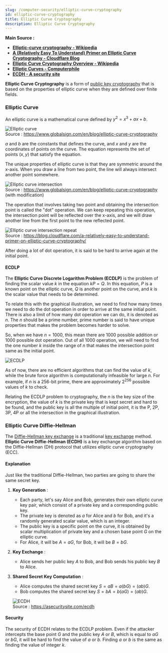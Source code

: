 ```yaml
---
slug: /computer-security/elliptic-curve-cryptography
id: elliptic-curve-cryptography
title: Elliptic Curve Cryptography
description: Elliptic Curve Cryptography
---
```


**Main Source :**

- **[Elliptic-curve cryptography - Wikipedia](https://en.wikipedia.org/wiki/Elliptic-curve_cryptography)**
- **[A (Relatively Easy To Understand) Primer on Elliptic Curve Cryptography - Cloudflare Blog](https://blog.cloudflare.com/a-relatively-easy-to-understand-primer-on-elliptic-curve-cryptography/)**
- **[Elliptic Curve Cryptography Overview - Wikipedia](https://youtu.be/dCvB-mhkT0w?si=hT-fXRxmjb3TmHfu)**
- **[Elliptic Curves - Computerphile](https://youtu.be/NF1pwjL9-DE?si=XfPlzAbOj1Qe7EGq)**
- **[ECDH - A security site](https://asecuritysite.com/ecdh)**

**Elliptic Curve Cryptography** is a form of [public key cryptography](/computer-security/encryption#public--private-key) that is based on the properties of elliptic curve when they are defined over finite fields.

### Elliptic Curve

An elliptic curve is a mathematical curve defined by $y^2 = x^3 + ax + b$.

![Elliptic curve](./elliptic-curve.png)  
Source : https://www.globalsign.com/en/blog/elliptic-curve-cryptography

$a$ and $b$ are the constants that defines the curve, and $x$ and $y$ are the coordinates of points on the curve. The equation represents the set of points $(x, y)$ that satisfy the equation.

The unique properties of elliptic curve is that they are symmetric around the x-axis. When you draw a line from two point, the line will always intersect another point somewhere.

![Elliptic curve intersection](./elliptic-curve-intersect.png)  
Source : https://www.globalsign.com/en/blog/elliptic-curve-cryptography (with modification)

The operation that involves taking two point and obtaining the intersection point is called the "dot" operation. We can keep repeating this operation, the intersection point will be reflected over the x-axis, and we will draw another line from the first point to the new reflected point.

![Elliptic curve intersection repeat](./elliptic-curve-intersect-repeat.gif)  
Source : https://blog.cloudflare.com/a-relatively-easy-to-understand-primer-on-elliptic-curve-cryptography/

After doing a lot of dot operation, it is said to be hard to arrive again at the initial point.

#### ECDLP

The **Elliptic Curve Discrete Logarithm Problem (ECDLP)** is the problem of finding the scalar value $k$ in the equation $kP = Q$. In this equation, $P$ is a known point on the elliptic curve, $Q$ is another point on the curve, and $k$ is the scalar value that needs to be determined.

To relate this with the graphical illustration, we need to find how many times we need to do the dot operation in order to arrive at the same initial point. There is also a limit of how many dot operation we can do, it is denoted as $n$. The $n$ should be a prime number, prime number is said to have unique properties that makes the problem becomes harder to solve.

So, when we have $n = 1000$, this mean there are 1000 possible addition or 1000 possible dot operation. Out of all 1000 operation, we will need to find the one number $k$ inside the range of $n$ that makes the intersection point same as the initial point.

![ECDLP](./ecdlp.png)

As of now, there are no efficient algorithms that can find the value of $k$, while the brute force algorithm is computationally infeasible for large $n$. For example, if $n$ is a 256-bit prime, there are approximately $2^{256}$ possible values of $k$ to check.

Relating the ECDLP problem to cryptography, the $n$ is the key size of the encryption, the value of $k$ is the private key that is kept secret and hard to be found, and the public key is all the multiple of initial point, it is the P, 2P, 3P, 4P or all the intersection in the graphical illustration.

### Elliptic Curve Diffie-Hellman

The [Diffie-Hellman key exchange](/computer-security/diffie-hellman) is a traditional [key exchange](/computer-security/encryption#key-exchange) method. **Elliptic Curve Diffie-Hellman (ECDH)** is a key exchange algorithm based on the Diffie-Hellman (DH) protocol that utilizes elliptic curve cryptography (ECC).

#### Explanation

Just like the traditional Diffie-Hellman, two parties are going to share the same secret key.

1. **Key Generation** :

   - Each party, let's say Alice and Bob, generates their own elliptic curve key pair, which consist of a private key and a corresponding public key.
   - The private key is denoted as $a$ for Alice and $b$ for Bob, and it's a randomly generated scalar value, which is an integer.
   - The public key is a specific point on the curve, it is obtained by scalar multiplication of private key and a chosen base point $G$ on the elliptic curve.
   - For Alice, it will be $A = aG$, for Bob, it will be $B = bG$.

2. **Key Exchange** :

   - Alice sends her public key $A$ to Bob, and Bob sends his public key $B$ to Alice.

3. **Shared Secret Key Computation** :

   - Alice computes the shared secret key $S = aB = a(bG) = (ab)G$.
   - Bob computes the shared secret key $S = bA = b(aG) = (ab)G$.

   ![ECDH](./ecdh.png)  
    Source : https://asecuritysite.com/ecdh

#### Security

The security of ECDH relates to the ECDLP problem. Even if the attacker intercepts the base point $G$ and the public key $A$ or $B$, which is equal to $aG$ or $bG$, it will be hard to find the value of $a$ or $b$. Finding $a$ or $b$ is the same as finding the value of integer $k$.
